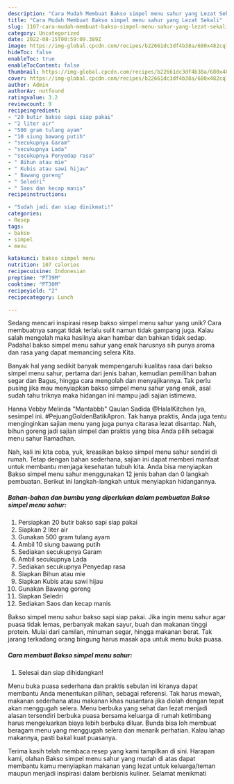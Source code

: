 ```yaml
---
description: "Cara Mudah Membuat Bakso simpel menu sahur yang Lezat Sekali"
title: "Cara Mudah Membuat Bakso simpel menu sahur yang Lezat Sekali"
slug: 1107-cara-mudah-membuat-bakso-simpel-menu-sahur-yang-lezat-sekali
category: Uncategorized
date: 2022-08-15T00:59:09.389Z
image: https://img-global.cpcdn.com/recipes/b22661dc3df4b38a/680x482cq70/bakso-simpel-menu-sahur-foto-resep-utama.jpg
hideToc: false
enableToc: true
enableTocContent: false
thumbnail: https://img-global.cpcdn.com/recipes/b22661dc3df4b38a/680x482cq70/bakso-simpel-menu-sahur-foto-resep-utama.jpg
cover: https://img-global.cpcdn.com/recipes/b22661dc3df4b38a/680x482cq70/bakso-simpel-menu-sahur-foto-resep-utama.jpg
author: Admin
authorAv: notfound
ratingvalue: 3.2
reviewcount: 9
recipeingredient:
- "20 butir bakso sapi siap pakai"
- "2 liter air"
- "500 gram tulang ayam"
- "10 siung bawang putih"
- "secukupnya Garam"
- "secukupnya Lada"
- "secukupnya Penyedap rasa"
- " Bihun atau mie"
- " Kubis atau sawi hijau"
- " Bawang goreng"
- " Seledri"
- " Saos dan kecap manis"
recipeinstructions:

- "Sudah jadi dan siap dinikmati!"
categories:
- Resep
tags:
- bakso
- simpel
- menu

katakunci: bakso simpel menu 
nutrition: 107 calories
recipecuisine: Indonesian
preptime: "PT39M"
cooktime: "PT30M"
recipeyield: "2"
recipecategory: Lunch

---
```





Sedang mencari inspirasi resep bakso simpel menu sahur yang unik? Cara membuatnya sangat tidak terlalu sulit namun tidak gampang juga. Kalau salah mengolah maka hasilnya akan hambar dan bahkan tidak sedap. Padahal bakso simpel menu sahur yang enak harusnya sih punya aroma dan rasa yang dapat memancing selera Kita.





Banyak hal yang sedikit banyak mempengaruhi kualitas rasa dari bakso simpel menu sahur, pertama dari jenis bahan, kemudian pemilihan bahan segar dan Bagus, hingga cara mengolah dan menyajikannya. Tak perlu pusing jika mau menyiapkan bakso simpel menu sahur yang enak,      asal sudah tahu triknya maka hidangan ini mampu jadi sajian istimewa.














Hanna Vebby Melinda &#34;Mantabbb&#34; Qaulan Sadida @HalalKitchen Iya, sesimpel ini. #PejuangGoldenBatikApron. Tak hanya praktis, Anda juga tentu menginginkan sajian menu yang juga punya citarasa lezat disantap. Nah, bihun goreng jadi sajian simpel dan praktis yang bisa Anda pilih sebagai menu sahur Ramadhan.






Nah, kali ini kita coba, yuk, kreasikan bakso simpel menu sahur sendiri di rumah. Tetap dengan bahan sederhana, sajian ini dapat memberi manfaat untuk membantu menjaga kesehatan tubuh kita. Anda bisa menyiapkan Bakso simpel menu sahur menggunakan 12 jenis bahan dan 0 langkah pembuatan. Berikut ini langkah-langkah untuk menyiapkan hidangannya.

<!--inarticleads1-->

##### Bahan-bahan dan bumbu yang diperlukan dalam pembuatan Bakso simpel menu sahur:

1. Persiapkan 20 butir bakso sapi siap pakai
1. Siapkan 2 liter air
1. Gunakan 500 gram tulang ayam
1. Ambil 10 siung bawang putih
1. Sediakan secukupnya Garam
1. Ambil secukupnya Lada
1. Sediakan secukupnya Penyedap rasa
1. Siapkan  Bihun atau mie
1. Siapkan  Kubis atau sawi hijau
1. Gunakan  Bawang goreng
1. Siapkan  Seledri
1. Sediakan  Saos dan kecap manis


Bakso simpel menu sahur bakso sapi siap pakai. Jika ingin menu sahur agar puasa tidak lemas, perbanyak makan sayur, buah dan makanan tinggi protein. Mulai dari camilan, minuman segar, hingga makanan berat. Tak jarang terkadang orang bingung harus masak apa untuk menu buka puasa. 

<!--inarticleads2-->

##### Cara membuat Bakso simpel menu sahur:


1. Selesai dan siap dihidangkan!

Menu buka puasa sederhana dan praktis sebulan ini kiranya dapat membantu Anda menentukan pilihan, sebagai referensi. Tak harus mewah, makanan sederhana atau makanan khas nusantara jika diolah dengan tepat akan menggugah selera. Menu berbuka yang sehat dan lezat menjadi alasan tersendiri berbuka puasa bersama keluarga di rumah ketimbang harus mengeluarkan biaya lebih berbuka diluar. Bunda bisa loh membuat beragam menu yang menggugah selera dan menarik perhatian. Kalau lahap makannya, pasti bakal kuat puasanya. 

Terima kasih telah membaca resep yang kami tampilkan di sini. Harapan kami, olahan Bakso simpel menu sahur yang mudah di atas dapat membantu kamu menyiapkan makanan yang lezat untuk keluarga/teman maupun menjadi inspirasi dalam berbisnis kuliner. Selamat menikmati
